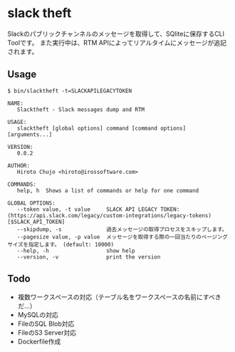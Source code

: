 # slack theft
Slackのパブリックチャンネルのメッセージを取得して、SQliteに保存するCLI Toolです。
また実行中は、RTM APIによってリアルタイムにメッセージが追記されます。

## Usage

```
$ bin/slacktheft -t=SLACKAPILEGACYTOKEN
```

```
NAME:
   Slacktheft - Slack messages dump and RTM

USAGE:
   slacktheft [global options] command [command options] [arguments...]

VERSION:
   0.0.2

AUTHOR:
   Hiroto Chujo <hiroto@irossoftware.com>

COMMANDS:
   help, h  Shows a list of commands or help for one command

GLOBAL OPTIONS:
   --token value, -t value     SLACK API LEGACY TOKEN: (https://api.slack.com/legacy/custom-integrations/legacy-tokens) [$SLACK_API_TOKEN]
   --skipdump, -s              過去メッセージの取得プロセスをスキップします。
   --pagesize value, -p value  メッセージを取得する際の一回当たりのページングサイズを指定します。 (default: 10000)
   --help, -h                  show help
   --version, -v               print the version
```

## Todo
- 複数ワークスペースの対応（テーブル名をワークスペースの名前にすべきだ...）
- MySQLの対応
- FileのSQL Blob対応
- FileのS3 Server対応
- Dockerfile作成